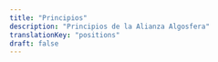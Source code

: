 ```yaml
---
title: "Principios"
description: "Principios de la Alianza Algosfera"
translationKey: "positions"
draft: false
---
```

